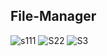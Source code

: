## File-Manager
![s111](https://user-images.githubusercontent.com/50993333/81533052-bf1f1580-937a-11ea-9225-68b8ce2ba2cb.png)  ![S22](https://user-images.githubusercontent.com/50993333/81533478-87649d80-937b-11ea-8c03-a3a9ebe4beae.png)  ![S3](https://user-images.githubusercontent.com/50993333/81533699-e4f8ea00-937b-11ea-8c82-7945b9a906b5.png)





